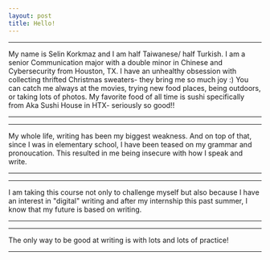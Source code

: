 ```yaml
---
layout: post
title: Hello! 
---
```


---
My name is Selin Korkmaz and I am half Taiwanese/ half Turkish.
I am a senior Communication major with a double minor in Chinese and Cybersecurity from Houston, TX. 
I have an unhealthy obsession with collecting thrifted Christmas sweaters- they bring me so much joy :) 
You can catch me always at the movies, trying new food places, being outdoors, or taking lots of photos. 
My favorite food of all time is sushi specifically from Aka Sushi House in HTX- seriously so good!!

---
---
My whole life, writing has been my biggest weakness. And on top of that, since I was in elementary 
school, I have been teased on my grammar and pronoucation. This resulted in me being insecure with 
how I speak and write.

---
---
I am taking this course not only to challenge myself but also because I have an interest in "digital"
writing and after my internship this past summer, I know that my future is based on writing.

---
---
The only way to be good at writing is with lots and lots of practice!

---
